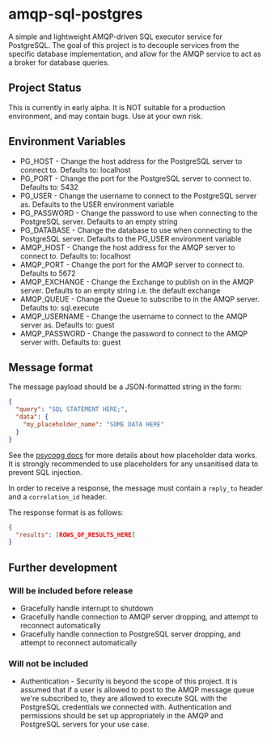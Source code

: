 # amqp-sql-postgres
A simple and lightweight AMQP-driven SQL executor service for PostgreSQL. The goal of this project is to decouple services from the specific database implementation, and allow for the AMQP service to act as a broker for database queries.

## Project Status
This is currently in early alpha. It is NOT suitable for a production environment, and may contain bugs. Use at your own risk.

## Environment Variables
* PG_HOST - Change the host address for the PostgreSQL server to connect to. Defaults to: localhost
* PG_PORT - Change the port for the PostgreSQL server to connect to. Defaults to: 5432
* PG_USER - Change the username to connect to the PostgreSQL server as. Defaults to the USER environment variable
* PG_PASSWORD - Change the password to use when connecting to the PostgreSQL server. Defaults to an empty string
* PG_DATABASE - Change the database to use when connecting to the PostgreSQL server. Defaults to the PG_USER environment variable
* AMQP_HOST - Change the host address for the AMQP server to connect to. Defaults to: localhost
* AMQP_PORT - Change the port for the AMQP server to connect to. Defaults to 5672
* AMQP_EXCHANGE - Change the Exchange to publish on in the AMQP server. Defaults to an empty string i.e. the default exchange
* AMQP_QUEUE - Change the Queue to subscribe to in the AMQP server. Defaults to: sql.execute
* AMQP_USERNAME - Change the username to connect to the AMQP server as. Defaults to: guest
* AMQP_PASSWORD - Change the password to connect to the AMQP server with. Defaults to: guest

## Message format
The message payload should be a JSON-formatted string in the form:
```JSON
{
  "query": "SQL STATEMENT HERE;",
  "data": {
    "my_placeholder_name": "SOME DATA HERE"
  }
}
```
See the [psycopg docs](https://www.psycopg.org/docs/usage.html#passing-parameters-to-sql-queries) for more details about how placeholder data works. It is strongly recommended to use placeholders for any unsanitised data to prevent SQL injection.

In order to receive a response, the message must contain a `reply_to` header and a `correlation_id` header. 

The response format is as follows:
```JSON
{
  "results": [ROWS_OF_RESULTS_HERE]
}
```

## Further development

### Will be included before release
* Gracefully handle interrupt to shutdown
* Gracefully handle connection to AMQP server dropping, and attempt to reconnect automatically
* Gracefully handle connection to PostgreSQL server dropping, and attempt to reconnect automatically

### Will not be included
* Authentication - Security is beyond the scope of this project. It is assumed that if a user is allowed to post to the AMQP message queue we're subscribed to, they are allowed to execute SQL with the PostgreSQL credentials we connected with. Authentication and permissions should be set up appropriately in the AMQP and PostgreSQL servers for your use case.
